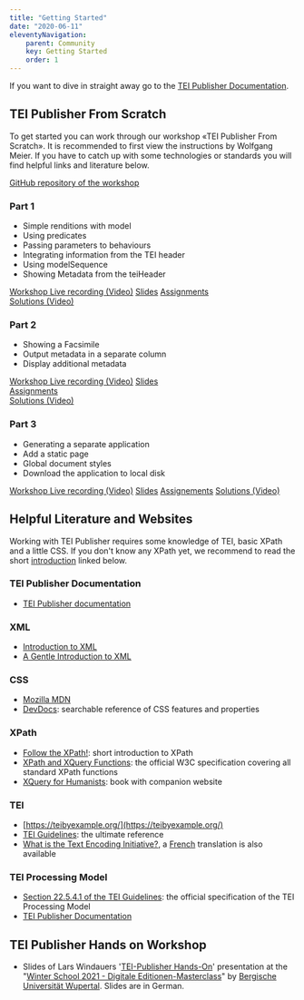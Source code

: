 ```yaml
---
title: "Getting Started"
date: "2020-06-11"
eleventyNavigation:
    parent: Community
    key: Getting Started
    order: 1
---
```


If you want to dive in straight away go to the [TEI Publisher Documentation](https://teipublisher.com/exist/apps/tei-publisher/doc/documentation.xml?id=odd-customization).

## TEI Publisher From Scratch

To get started you can work through our workshop «TEI Publisher From Scratch». It is recommended to first view the instructions by Wolfgang Meier. If you have to catch up with some technologies or standards you will find helpful links and literature below.

[GitHub repository of the workshop](https://github.com/eeditiones/workshop/)

### Part 1

- Simple renditions with model
- Using predicates
- Passing parameters to behaviours
- Integrating information from the TEI header
- Using modelSequence
- Showing Metadata from the teiHeader

[Workshop Live recording (Video)](https://www.youtube.com/watch?v=QuWrfAS2SWM) [Slides](https://github.com/eeditiones/workshop/blob/master/e-editiones-workshop-20200608.pdf) [Assignments](https://github.com/eeditiones/workshop/blob/master/assignments/A1.md)  
[Solutions (Video)](https://www.youtube.com/watch?v=WhcDzCaVzYs&feature=youtu.be)

### Part 2

- Showing a Facsimile
- Output metadata in a separate column
- Display additional metadata

[Workshop Live recording (Video)](https://www.youtube.com/watch?v=5qu94bhftpk) [Slides](https://github.com/eeditiones/workshop/blob/master/e-editiones-workshop-20200614.pdf)  
[Assignments](https://github.com/eeditiones/workshop/blob/master/assignments/A2.md)  
[Solutions (Video)](https://www.youtube.com/watch?v=8JUAwjvDCGw)

### Part 3

- Generating a separate application
- Add a static page
- Global document styles
- Download the application to local disk

[Workshop Live recording (Video)](https://www.youtube.com/watch?v=FS36nYFlTbE) [Slides](https://github.com/eeditiones/workshop/blob/master/e-editiones-workshop-20200622.pdf) [Assignements](https://github.com/eeditiones/workshop/blob/master/assignments/A3.md) [Solutions (Video)](https://youtu.be/HxCo303tgOk)

## Helpful Literature and Websites

Working with TEI Publisher requires some knowledge of TEI, basic XPath and a little CSS. If you don't know any XPath yet, we recommend to read the short [introduction](https://newtfire.org/courses/dh/explainXPath.html) linked below.

### TEI Publisher Documentation

- [TEI Publisher documentation](https://teipublisher.com/exist/apps/tei-publisher/doc/documentation.xml?odd=docbook.odd)

### XML

- [Introduction to XML](https://newtfire.org/courses/dh/explainXML.html)
- [A Gentle Introduction to XML](https://tei-c.org/release/doc/tei-p5-doc/en/html/SG.html)

### CSS

- [Mozilla MDN](https://developer.mozilla.org/en-US/docs/Web/CSS)
- [DevDocs](https://devdocs.io/css/): searchable reference of CSS features and properties

### XPath

- [Follow the XPath!](https://newtfire.org/courses/dh/explainXPath.html): short introduction to XPath
- [XPath and XQuery Functions](https://www.w3.org/TR/xpath-functions-31/): the official W3C specification covering all standard XPath functions
- [XQuery for Humanists](https://xquery.forhumanists.org/): book with companion website

### TEI

- [https://teibyexample.org/](https://teibyexample.org/)
- [TEI Guidelines](https://tei-c.org/guidelines/): the ultimate reference
- [What is the Text Encoding Initiative?](https://books.openedition.org/oep/426), a [French](https://books.openedition.org/oep/1237) translation is also available

### TEI Processing Model

- [Section 22.5.4.1 of the TEI Guidelines](https://www.tei-c.org/release/doc/tei-p5-doc/en/html/TD.html#TDPMPM): the official specification of the TEI Processing Model
- [TEI Publisher Documentation](https://teipublisher.com/exist/apps/tei-publisher/doc/documentation.xml?id=odd-customization)

## TEI Publisher Hands on Workshop

- Slides of Lars Windauers '[TEI-Publisher Hands-On](https://e-editiones.org/wp-content/uploads/2021/02/tei-publisher-workshop-ws21.pdf)' presentation at the "[Winter School 2021 - Digitale Editionen-Masterclass](https://www.i-d-e.de/aktivitaeten/schools/winter-school-2021-wuppertal/)" by [Bergische Universität Wupertal](https://www.geschichte.uni-wuppertal.de/de/lehrgebiete/digital-humanities.html). Slides are in German.
